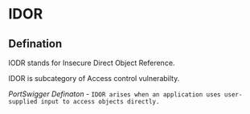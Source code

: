 # IDOR
## Defination
IODR stands for Insecure Direct Object Reference.

IDOR is subcategory of Access control vulnerabilty.

*PortSwigger Definaton -* `IDOR arises when an application uses user-supplied input to access objects directly.`
